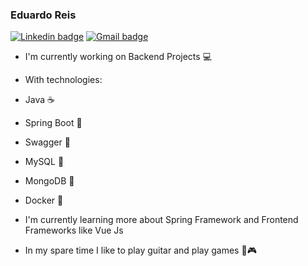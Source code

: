 ### Eduardo Reis
[![Linkedin badge](https://img.shields.io/badge/-Linkedin-blue?flat-square&logo=Linkedin&logoColor=white&link=https://www.linkedin.com/in/eduardo-dovigi-a97034158)](https://www.linkedin.com/in/eduardo-dovigi-a97034158)
[![Gmail badge](https://img.shields.io/badge/-Gmail-c14438?style=flat-square&logo=Gmail&logoColor=white&link=mailto:eduardodovigireis@gmail.com)](mailto:eduardodovigireis@gmail.com)
- I'm currently working on Backend Projects 💻
- With technologies:
- Java ☕
- Spring Boot 🍃
- Swagger 📃
- MySQL 🎲
- MongoDB 🌿
- Docker 🐳

- I'm currently learning more about Spring Framework and Frontend Frameworks like Vue Js
- In my spare time I like to play guitar and play games 🎸🎮
